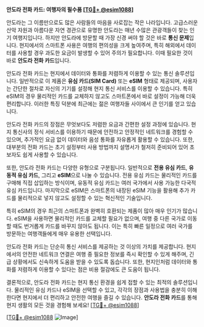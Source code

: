 **안도라 전화 카드: 여행자의 필수품 [[TG💪+ @esim1088](https://t.me/s/esim1088)]**

안도라는 그 이름만으로도 많은 사람들의 마음을 사로잡는 작은 나라입니다. 고급스러운 산악 자원과 아름다운 자연 경관으로 유명한 안도라는 매년 수많은 관광객들이 찾는 인기 여행지입니다. 하지만 안도라에 방문할 때 가장 신경 써야 할 것은 바로 **통신 문제**입니다. 현지에서의 스마트폰 사용은 여행의 편의성을 크게 높여주며, 특히 해외에서 데이터를 사용할 경우 과도한 요금이 발생할 수 있어 주의가 필요합니다. 이때 필요한 것이 바로 **안도라 전화 카드**입니다.

안도라 전화 카드는 현지에서 데이터와 통화를 저렴하게 이용할 수 있는 통신 솔루션입니다. 일반적으로 이 제품은 **유심 카드(SIM Card)** 또는 **eSIM** 형태로 제공되며, 사용자는 간단한 절차로 자신의 기기를 설정해 현지 통신 서비스를 이용할 수 있습니다. 특히 eSIM의 경우 물리적인 카드를 교체하지 않고도 스마트폰에서 바로 설정이 가능해 더욱 편리합니다. 이러한 특징 덕분에 최근에는 젊은 여행자들 사이에서 큰 인기를 얻고 있습니다.

안도라 전화 카드의 장점은 무엇보다도 저렴한 요금과 간편한 설정 과정에 있습니다. 현지 통신사의 정식 서비스를 이용하기 때문에 안전하고 안정적인 네트워크를 경험할 수 있으며, 추가적인 요금 없이 데이터와 음성 통화를 자유롭게 활용할 수 있습니다. 또한, 대부분의 전화 카드는 초기 설정부터 사용 방법까지 설명서가 철저히 준비되어 있어 초보자도 쉽게 사용할 수 있습니다.

또한, 안도라 전화 카드는 다양한 유형으로 구분됩니다. 일반적으로 **전용 유심 카드**, **유동적 유심 카드**, 그리고 **eSIM**으로 나눌 수 있습니다. 전용 유심 카드는 물리적인 카드를 구매해 직접 삽입하는 방식이며, 유동적 유심 카드는 여러 국가에서 사용 가능한 다국적 유심 카드입니다. 마지막으로 eSIM은 스마트폰의 내장된 eSIM 기능을 활용해 추가 카드를 물리적으로 넣지 않고도 설정할 수 있는 혁신적인 기술입니다.

특히 eSIM의 경우 최근의 스마트폰과 완벽히 호환되는 제품이 많아 매우 인기가 많습니다. eSIM을 사용하면 물리적인 카드를 교체할 필요가 없으며, 여행 중 다른 국가로 이동할 때도 번거롭게 카드를 바꾸지 않아도 됩니다. 이는 특히 빠른 일정으로 여러 국가를 방문하는 여행객들에게 매우 유용한 선택입니다.

안도라 전화 카드는 단순히 통신 서비스를 제공하는 것 이상의 가치를 제공합니다. 현지에서의 안전한 네트워크 연결은 여행 중 필요한 정보를 즉시 확인할 수 있게 해주며, 긴급 상황에서도 신속하게 도움을 받을 수 있도록 돕습니다. 또한, 현지인처럼 데이터와 통화를 저렴하게 이용할 수 있다는 점은 비용 절감에도 큰 도움이 됩니다.

결론적으로, 안도라 전화 카드는 현지 통신 환경을 쉽게 접할 수 있는 최적의 솔루션입니다. 물리적인 유심 카드나 eSIM을 선택할 수 있고, 각각의 장점과 사용법을 충분히 이해한다면 현지에서 더 편리하고 안전한 여행을 즐길 수 있습니다. **안도라 전화 카드**를 통해 현지 생활의 모든 것을 경험해 보세요! [[TG💪+ @esim1088](https://t.me/s/esim1088)]

[[TG💪+ @esim1088](https://t.me/s/esim1088) ![Image](https://i.postimg.cc/Y0z9fWf4/image.png)]